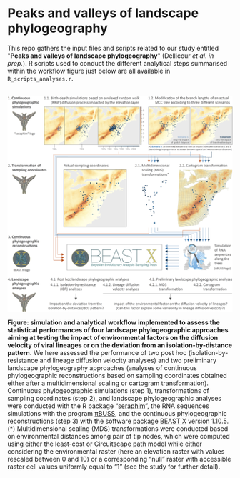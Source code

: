 Peaks and valleys of landscape phylogeography
===============

This repo gathers the input files and scripts related to our study entitled "**Peaks and valleys of landscape phylogeography**" (Dellicour *et al*. *in prep.*). R scripts used to conduct the different analytical steps summarised within the workflow figure just below are all available in `R_scripts_analyses.r`.

<br>

<img src="Scripts_&_data/Workflow_figure.png" align="center" alt="" />

**Figure: simulation and analytical workflow implemented to assess the statistical performances of four landscape phylogeographic approaches aiming at testing the impact of environmental factors on the diffusion velocity of viral lineages or on the deviation from an isolation-by-distance pattern.** We here assessed the performance of two post hoc (isolation-by-resistance and lineage diffusion velocity analyses) and two preliminary landscape phylogeography approaches (analyses of continuous phylogeographic reconstructions based on sampling coordinates obtained either after a multidimensional scaling or cartogram transformation). Continuous phylogeographic simulations (step 1), transformations of sampling coordinates (step 2), and landscape phylogeographic analyses were conducted with the R package “[seraphim](https://github.com/sdellicour/seraphim)”, the RNA sequences simulations with the program [πBUSS](https://rega.kuleuven.be/cev/ecv/software/pibuss), and the continuous phylogeographic reconstructions (step 3) with the software package [BEAST X](https://beast.community/) version 1.10.5. (*) Multidimensional scaling (MDS) transformations were conducted based on environmental distances among pair of tip nodes, which were computed using either the least-cost or Circuitscape path model while either considering the environmental raster (here an elevation raster with values rescaled between 0 and 10) or a corresponding “null” raster with accessible raster cell values uniformly equal to “1” (see the study for further detail).